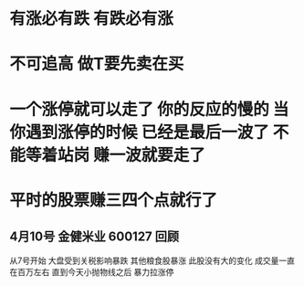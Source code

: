 # 有涨必有跌 有跌必有涨 
# 不可追高 做T要先卖在买
# 一个涨停就可以走了 你的反应的慢的 当你遇到涨停的时候 已经是最后一波了 不能等着站岗 赚一波就要走了
# 平时的股票赚三四个点就行了

## 4月10号 金健米业 600127 回顾
从7号开始 大盘受到关税影响暴跌 其他粮食股暴涨 此股没有大的变化 成交量一直在百万左右 直到今天小抛物线之后 暴力拉涨停
